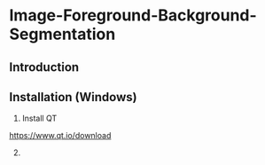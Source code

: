 # Image-Foreground-Background-Segmentation
## Introduction



## Installation (Windows)
1. Install QT

https://www.qt.io/download

2.
